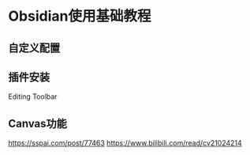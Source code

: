 # Obsidian使用基础教程




## 自定义配置




## 插件安装

Editing Toolbar



## Canvas功能
https://sspai.com/post/77463
https://www.bilibili.com/read/cv21024214